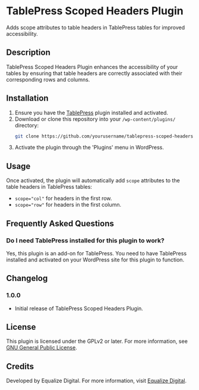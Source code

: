 # TablePress Scoped Headers Plugin

Adds scope attributes to table headers in TablePress tables for improved accessibility.

## Description

TablePress Scoped Headers Plugin enhances the accessibility of your tables by ensuring that table headers are correctly associated with their corresponding rows and columns.

## Installation

1. Ensure you have the [TablePress](https://wordpress.org/plugins/tablepress/) plugin installed and activated.
2. Download or clone this repository into your `/wp-content/plugins/` directory:
    ```sh
    git clone https://github.com/yourusername/tablepress-scoped-headers.git
    ```
3. Activate the plugin through the 'Plugins' menu in WordPress.

## Usage

Once activated, the plugin will automatically add `scope` attributes to the table headers in TablePress tables:
- `scope="col"` for headers in the first row.
- `scope="row"` for headers in the first column.

## Frequently Asked Questions

### Do I need TablePress installed for this plugin to work?

Yes, this plugin is an add-on for TablePress. You need to have TablePress installed and activated on your WordPress site for this plugin to function.

## Changelog

### 1.0.0

* Initial release of TablePress Scoped Headers Plugin.

## License

This plugin is licensed under the GPLv2 or later. For more information, see [GNU General Public License](http://www.gnu.org/licenses/gpl-2.0.html).

## Credits

Developed by Equalize Digital. For more information, visit [Equalize Digital](https://equalizedigital.com).
